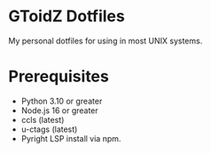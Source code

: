# GToidZ Dotfiles
My personal dotfiles for using in most UNIX systems.

# Prerequisites
* Python 3.10 or greater
* Node.js 16 or greater
* ccls (latest)
* u-ctags (latest)
* Pyright LSP install via npm.
